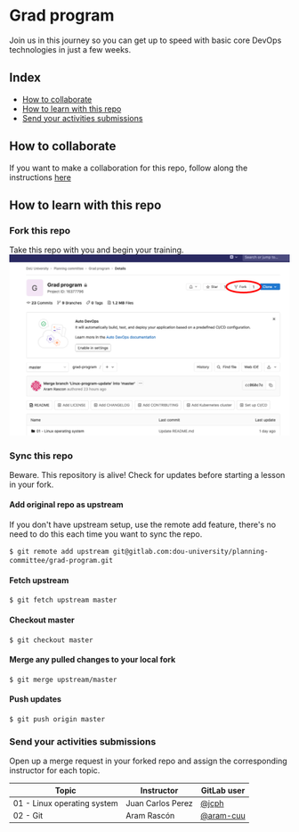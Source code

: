 # Grad program
Join us in this journey so you can get up to speed with basic core DevOps technologies in just a few weeks. 

## Index
- [How to collaborate](#how-to-collaborate)
- [How to learn with this repo](#how-to-learn-with-this-repo)
- [Send your activities submissions](#send-you-activities-submissions)

## How to collaborate
If you want to make a collaboration for this repo, follow along the instructions [here](./collaborate.md)

## How to learn with this repo
### Fork this repo
Take this repo with you and begin your training.
![fork repo](docs/fork-repo.png "Fork repo")

### Sync this repo
Beware. This repository is alive! Check for updates before starting a lesson in your fork.

#### Add original repo as upstream
If you don't have upstream setup, use the remote add feature, there's no need to do this each time you want to sync the repo.
```Shell
$ git remote add upstream git@gitlab.com:dou-university/planning-committee/grad-program.git
```

#### Fetch upstream
```shell
$ git fetch upstream master
```

#### Checkout master
```shell
$ git checkout master
```

#### Merge any pulled changes to your local fork
```shell
$ git merge upstream/master
```

#### Push updates
```shell
$ git push origin master
```

### Send your activities submissions
Open up a merge request in your forked repo and assign the corresponding instructor for each topic.

| Topic | Instructor | GitLab user |
| ----------- |-------------| -------|
| 01 - Linux operating system   | Juan Carlos Perez | [@jcph](https://gitlab.com/jcph) |
| 02 - Git   | Aram Rascón | [@aram-cuu](https://gitlab.com/aram-cuu) |
